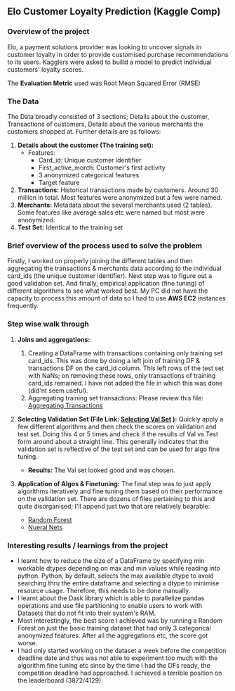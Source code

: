## Elo Customer Loyalty Prediction (Kaggle Comp)

### Overview of the project

Elo, a payment solutions provider was looking to uncover signals in customer loyalty in order to provide customised purchase recommendations to its users. Kagglers were asked to builld a model to predict individual customers' loyalty scores.

The __Evaluation Metric__ used was Root Mean Squared Error (RMSE)

### The Data

The Data broadly consisted of 3 sections; Details about the customer, Transactions of customers, Details about the various merchants the customers shopped at. Further details are as follows:

1. __Details about the customer (The training set):__ 
   - Features: 
       - Card_id: Unique customer identifier
       - First_active_month: Customer's first activity
       - 3 anonymized categorical features
       - Target feature
2. __Transactions:__ Historical transactions made by customers. Around 30 million in total. Most features were anonymized but a few were named.
3. __Merchants:__ Metadata about the several merchants used (2 tables). Some features like average sales etc were named but most were anonymized.
4. __Test Set:__ Identical to the training set

### Brief overview of the process used to solve the problem

Firstly, I worked on properly joining the different tables and then aggregating the transactions & merchants data according to the individual card_ids (the unique customer identifier). Next step was to figure out a good validation set.  And finally, empirical application (fine tuning) of different algorithms to see what worked best. My PC did not have the capacity to process this amount of data so I had to use __AWS EC2__ instances frequently. 

### Step wise walk through

1. __Joins and aggregations:__
    1. Creating a DataFrame with transactions containing only training set card_ids. This was done by doing a left join of training DF & transactions DF on the card_id column. This left rows of the test set with NaNs; on removing these rows, only transactions of training card_ids remained. I have not added the file in which this was done (did'nt seem useful).
    2. Aggregating training set transactions: Please review this file: [Aggregating Transactions](https://github.com/InsciteAnalytics/Elo-Merchant-Category-Kaggle-Comp-/blob/master/Aggregating%20Transactions.ipynb)

2. __Selecting Validation Set (File Link: [Selecting Val Set](https://github.com/InsciteAnalytics/Elo-Merchant-Category-Kaggle-Comp-/blob/master/Val-Test%20Sets.ipynb) ):__ Quickly apply a few different algorithms and then check the scores on validation and test set. Doing this 4 or 5 times and check if the results of Val vs Test form around about a straight line. This generally indicates that the validation set is reflective of the test set and can be used for algo fine tuning.
    - __Results:__ The Val set looked good and was chosen.
3. __Application of Algos & Finetuning:__ The final step was to just apply algorithms iteratively and fine tuning them based on their performance on the validation set. There are dozens of files pertaining to this and quite disorganised; I'll append just two that are relatively bearable:
    - [Random Forest](https://github.com/InsciteAnalytics/Elo-Merchant-Category-Kaggle-Comp-/blob/master/RF%20on%20combined%20data.ipynb)
    - [Nueral Nets](https://github.com/InsciteAnalytics/Elo-Merchant-Category-Kaggle-Comp-/blob/master/Neural%20Net%20Post%20Comp.ipynb)

### Interesting results / learnings from the project

- I learnt how to reduce the size of a DataFrame by specifying min workable dtypes depending on max and min values while reading into python. Python, by default, selects the max available dtype to avoid searching thru the entire dataframe and selecting a dtype to minimise resource usage. Therefore, this needs to be done manually.
- I learnt about the Dask library which is able to parallelize pandas operations and use file partitioning to enable users to work with Datasets that do not fit into their system's RAM. 
- Most interestingly, the best score I achieved was by running a Random Forest on just the basic training dataset that had only 3 categorical anonymized features. After all the aggregations etc, the score got worse.
- I had only started working on the dataset a week before the competition deadline date and thus was not able to experiment too much with the algorithm fine tuning etc since by the time I had the DFs ready, the competition deadline had approached. I achieved a terrible position on the leaderboard (3872/4129). 
